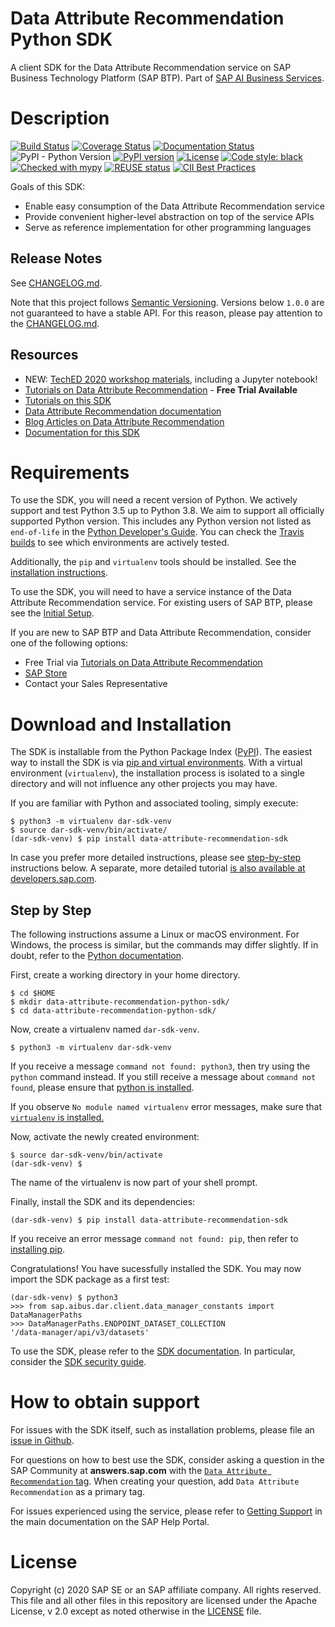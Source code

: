 # Data Attribute Recommendation Python SDK

A client SDK for the Data Attribute Recommendation service on SAP Business Technology Platform (SAP BTP).
Part of [SAP AI Business Services].

# Description

[![Build Status](https://travis-ci.com/SAP/data-attribute-recommendation-python-sdk.svg?branch=master)](https://travis-ci.com/SAP/data-attribute-recommendation-python-sdk)
[![Coverage Status](https://coveralls.io/repos/github/SAP/data-attribute-recommendation-python-sdk/badge.svg?branch=master)](https://coveralls.io/github/SAP/data-attribute-recommendation-python-sdk?branch=master)
[![Documentation Status](https://readthedocs.org/projects/data-attribute-recommendation-python-sdk/badge/?version=latest)](https://data-attribute-recommendation-python-sdk.readthedocs.io/en/latest/?badge=latest)
![PyPI - Python Version](https://img.shields.io/pypi/pyversions/data-attribute-recommendation-sdk)
[![PyPI version](https://badge.fury.io/py/data-attribute-recommendation-sdk.svg)](https://badge.fury.io/py/data-attribute-recommendation-sdk)
[![License](https://img.shields.io/badge/License-Apache%202.0-blue.svg)](https://opensource.org/licenses/Apache-2.0)
[![Code style: black](https://img.shields.io/badge/code%20style-black-000000.svg)](https://github.com/psf/black)
[![Checked with mypy](http://www.mypy-lang.org/static/mypy_badge.svg)](http://mypy-lang.org/)
[![REUSE status](https://api.reuse.software/badge/github.com/SAP/data-attribute-recommendation-python-sdk)](https://api.reuse.software/info/github.com/SAP/data-attribute-recommendation-python-sdk)
[![CII Best Practices](https://bestpractices.coreinfrastructure.org/projects/4514/badge)](https://bestpractices.coreinfrastructure.org/projects/4514)

Goals of this SDK:

* Enable easy consumption of the Data Attribute Recommendation service
* Provide convenient higher-level abstraction on top of the service APIs
* Serve as reference implementation for other programming languages

## Release Notes

See [CHANGELOG.md].

Note that this project follows [Semantic Versioning](https://semver.org/). Versions
below `1.0.0` are not guaranteed to have a stable API. For this reason, please
pay attention to the [CHANGELOG.md].

## Resources

* NEW: [TechED 2020 workshop materials], including a Jupyter notebook!
* [Tutorials on Data Attribute Recommendation] - **Free Trial Available**
* [Tutorials on this SDK][SDK tutorials]
* [Data Attribute Recommendation documentation]
* [Blog Articles on Data Attribute Recommendation]
* [Documentation for this SDK][SDK documentation]

# Requirements

To use the SDK, you will need a recent version of Python. We actively support
and test Python 3.5 up to Python 3.8. We aim to support all officially supported
Python version. This includes any Python version not
listed as `end-of-life` in the
[Python Developer's Guide](https://devguide.python.org/#branchstatus). You can check
the [Travis builds] to see which environments are actively tested.

Additionally, the `pip` and `virtualenv` tools should be installed. See
the [installation instructions][pip and virtual environments].

To use the SDK, you will need to have a service instance of the
Data Attribute Recommendation service. For existing users of
SAP BTP, please see the [Initial Setup].

If you are new to SAP BTP and Data Attribute Recommendation,
consider one of the following options:

* Free Trial via [Tutorials on Data Attribute Recommendation]
* [SAP Store]
* Contact your Sales Representative

# Download and Installation

The SDK is installable from the Python Package Index ([PyPI]). The easiest way
to install the SDK is via [pip and virtual environments]. With a virtual environment
(`virtualenv`), the installation process is isolated to a single directory and will
not influence any other projects you may have.

If you are familiar with Python and associated tooling, simply execute:

```shell script
$ python3 -m virtualenv dar-sdk-venv
$ source dar-sdk-venv/bin/activate/
(dar-sdk-venv) $ pip install data-attribute-recommendation-sdk
```

In case you prefer more detailed instructions, please see [step-by-step](#step-by-step)
instructions below. A separate, more detailed tutorial
[is also available at developers.sap.com][SDK Setup Tutorial].

## Step by Step

The following instructions assume a Linux or macOS environment. For Windows, the
process is similar, but the commands may differ slightly. If in doubt, refer
to the [Python documentation][pip and virtual environments].

First, create a working directory in your home directory.

```
$ cd $HOME
$ mkdir data-attribute-recommendation-python-sdk/
$ cd data-attribute-recommendation-python-sdk/
```

Now, create a virtualenv named `dar-sdk-venv`.

```
$ python3 -m virtualenv dar-sdk-venv
```

If you receive a message `command not found: python3`, then try using the `python`
command instead. If you still receive a message about `command not found`, please
ensure that [python is installed][python.org downloads].

If you observe `No module named virtualenv` error messages, make sure that [`virtualenv`
is installed.][installing virtualenv]

Now, activate the newly created environment:

```shell script
$ source dar-sdk-venv/bin/activate
(dar-sdk-venv) $
```

The name of the virtualenv is now part of your shell prompt.

Finally, install the SDK and its dependencies:

```shell script
(dar-sdk-venv) $ pip install data-attribute-recommendation-sdk
```

If you receive an error message `command not found: pip`, then refer to
[installing pip].

Congratulations! You have sucessfully installed the SDK. You may now import the
SDK package as a first test:

```
(dar-sdk-venv) $ python3
>>> from sap.aibus.dar.client.data_manager_constants import DataManagerPaths
>>> DataManagerPaths.ENDPOINT_DATASET_COLLECTION
'/data-manager/api/v3/datasets'
```

To use the SDK, please refer to the [SDK documentation]. In particular, consider 
the [SDK security guide].

# How to obtain support

For issues with the SDK itself, such as installation problems, please file
an [issue in Github][github issues].

For questions on how to best use the SDK, consider asking a question in the
SAP Community at **answers.sap.com** with the [`Data Attribute Recommendation` tag].
When creating your question, add `Data Attribute Recommendation` as a primary tag.

For issues experienced using the service, please refer to [Getting Support] in
the main documentation on the SAP Help Portal.

# License

Copyright (c) 2020 SAP SE or an SAP affiliate company. All rights reserved.
This file and all other files in this repository are licensed under the
Apache License, v 2.0 except as noted otherwise in the [LICENSE] file.

[TechED 2020 workshop materials]: https://github.com/SAP-samples/teched2020-INT260
[Tutorials on Data Attribute Recommendation]: https://developers.sap.com/mission.cp-aibus-data-attribute.html
[SDK tutorials]: https://developers.sap.com/group.cp-aibus-data-attribute-sdk.html
[SAP AI Business Services]: https://help.sap.com/viewer/product/SAP_AI_BUS/SHIP/en-US
[SDK Setup Tutorial]: https://developers.sap.com/tutorials/cp-aibus-dar-sdk-setup.html
[Data Attribute Recommendation documentation]: https://help.sap.com/viewer/product/Data_Attribute_Recommendation/SHIP/en-US
[Blog Articles on Data Attribute Recommendation]: https://blogs.sap.com/tags/73554900100800002858/
[SAP Store]: https://www.sapstore.com/solutions/43157/Data-Attribute-Recommendation
[Initial Setup]: https://help.sap.com/viewer/105bcfd88921418e8c29b24a7a402ec3/SHIP/en-US/e8d18fbd1c0445e4a39dd1b66d942962.html
[PyPI]: https://pypi.org/project/data-attribute-recommendation-sdk/
[pip and virtual environments]: https://packaging.python.org/guides/installing-using-pip-and-virtual-environments/
[python.org downloads]: https://www.python.org/downloads/
[installing virtualenv]: https://packaging.python.org/guides/installing-using-pip-and-virtual-environments/#installing-virtualenv
[installing pip]: https://packaging.python.org/guides/installing-using-pip-and-virtual-environments/#installing-pip
[SDK documentation]: https://data-attribute-recommendation-python-sdk.readthedocs.io/en/latest/
[SDK security guide]: https://data-attribute-recommendation-python-sdk.readthedocs.io/en/latest/security.html
[github issues]: https://github.com/SAP/data-attribute-recommendation-python-sdk/issues
[Getting Support]: https://help.sap.com/viewer/105bcfd88921418e8c29b24a7a402ec3/SHIP/en-US/08625005de8049c180a108765f63fcdb.html
[Travis builds]: https://travis-ci.com/SAP/data-attribute-recommendation-python-sdk
[CHANGELOG.md]: https://github.com/SAP/data-attribute-recommendation-python-sdk/blob/master/CHANGELOG.md
[LICENSE]: https://github.com/SAP/data-attribute-recommendation-python-sdk/blob/master/LICENSE
[`Data Attribute Recommendation` tag]: https://answers.sap.com/tags/73554900100800002858
